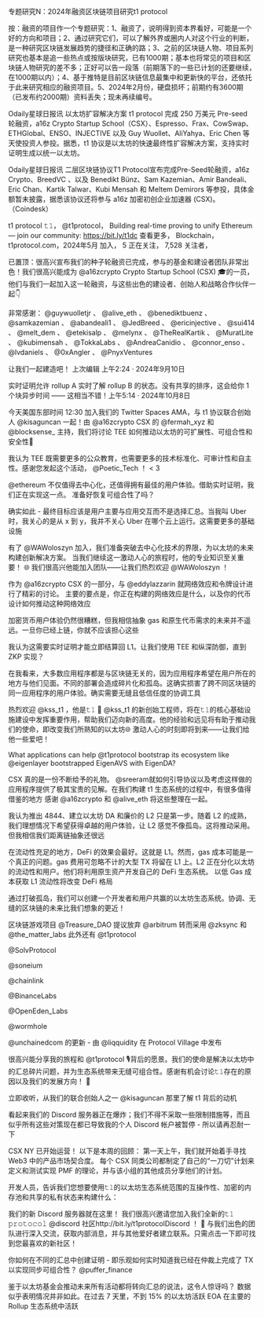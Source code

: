 专题研究N：2024年融资区块链项目研究t1 protocol


按：融资的项目作一个专题研究：1、融资了，说明得到资本界看好，可能是一个好的方向和项目；2、通过研究它们，可以了解外界或圈内人对这个行业的判断，是一种研究区块链发展趋势的捷径和正确的路；3、之前的区块链人物、项目系列研究也基本是追一些热点或按版块研究，已有1000期；基本也将常见的项目和区块链人物研究的差不多；正好可以告一段落（前期落下的一些已计划的还要继续，在1000期以内）；4、基于推特是目前区块链信息最集中和更新快的平台，还依托于此来研究相应的融资项目。5、2024年2月份，硬盘损坏；前期约有3600期（已发布约2000期）资料丢失；现未再续编号。

Odaily星球日报讯 以太坊扩容解决方案 t1 protocol 完成 250 万美元 Pre-seed 轮融资，a16z Crypto Startup School（CSX）、Espresso、Frax、CowSwap、ETHGlobal、ENSO、INJECTIVE 以及 Guy Wuollet、AliYahya、Eric Chen 等天使投资人参投。据悉，t1 协议是以太坊的快速最终性扩容解决方案，支持实时证明生成以统一以太坊。

Odaily星球日报讯 二层区块链协议T1 Protocol宣布完成Pre-Seed轮融资，a16z Crypto、BreedVC 、以及 Benedikt Bünz、Sam Kazemian、Amir Bandeali、Eric Chan、Kartik Talwar、Kubi Mensah 和 Meltem Demirors 等参投，具体金额暂未披露，据悉该协议还将参与 a16z 加密初创企业加速器 (CSX)。（Coindesk）

t1 protocol 𝚝𝟷，
@t1protocol，
Building real-time proving to unify Ethereum — join our community: https://bit.ly/t1dc
查看更多，
Blockchain，t1protocol.com，2024年5月 加入，
5 正在关注，
7,528 关注者，


已置顶：很高兴宣布我们的种子轮融资已完成，参与的基金和建设者团队非常出色！我们很高兴能成为
@a16zcrypto
 Crypto Startup School (CSX) 🎓的一员，他们与我们一起加入这一轮融资，与这些出色的建设者、创始人和战略合作伙伴一起👇

非常感谢：
@guywuolletjr
 、 
@alive_eth
 、 
@benediktbuenz
 、 
@samkazemian
 、 
@abandeali1
 、 
@JedBreed
 、 
@ericinjective
 、 
@sui414
 、 
@melt_dem
 、 
@etekisalp
 、 
@melynx
 、 
@TheRealKartik
 、 
@MuratLite
 、 
@kubimensah
 、 
@TokkaLabs
 、 
@AndreaCanidio
 、 
@connor_enso
 、 
@lvdaniels
 、 
@0xAngler
 、 
@PnyxVentures


让我们一起建造吧！ 上次编辑
上午2:24 · 2024年9月10日

实时证明允许 rollup A 实时了解 rollup B 的状态。没有共享的排序，这会给你 1 个块异步时间 —— 这相当不错！上午5:14 · 2024年10月8日

今天美国东部时间 12:30 加入我们的 Twitter Spaces AMA，与 t1 协议联合创始人
@kisaguncan
一起！由
@a16zcrypto
 CSX 的
@fermah_xyz
和
@blocksense_
主持，我们将讨论 TEE 如何推动以太坊的可扩展性、可组合性和安全性🚀

我认为 TEE 既需要更多的公众教育，也需要更多的技术标准化、可审计性和自主性。感谢您发起这个活动， 
@Poetic_Tech
 ！ < 3

@ethereum
不仅值得去中心化，还值得拥有最佳的用户体验。借助实时证明，我们正在实现这一点。
准备好恢复可组合性了吗？

确实如此 - 最终目标应该是用户主要与应用交互而不是选择汇总。当我叫 Uber 时，我关心的是从 x 到 y，我并不关心 Uber 在哪个云上运行。这需要更多的基础设施

有了
@WAWoloszyn
加入，我们准备突破去中心化技术的界限，为以太坊的未来构建创新解决方案。
当我们继续这一激动人心的旅程时，他的专业知识至关重要！ 🌐
我们很高兴他能加入团队——让我们热烈欢迎
@WAWoloszyn
 ！

作为
@a16zcrypto
 CSX 的一部分，与
@eddylazzarin
就网络效应和令牌设计进行了精彩的讨论。
主要的要点是，你正在构建的网络效应是什么，以及你的代币设计如何推动这种网络效应

加密货币用户体验仍然很糟糕，但我相信抽象 gas 和原生代币需求的未来并不遥远。一旦你已经上链，你就不应该担心这些

我认为这需要实时证明才能立即结算回 L1。让我们使用 TEE 和纵深防御，直到 ZKP 实现？

在我看来，大多数应用程序都是与区块链无关的，因为应用程序希望在用户所在的地方与他们见面。不同的部署会造成碎片化和孤岛。这确实损害了跨不同区块链的同一应用程序的用户体验。确实需要无缝且低信任度的协调工具

热烈欢迎
@kss_t1
 ，他是𝚝𝟷 🎊
@kss_t1
的新创始工程师，将在𝚝𝟷的核心基础设施建设中发挥重要作用，帮助我们迈向新的高度。他的经验和远见将有助于推动我们的使命，即改变我们所熟知的以太坊🌐
激动人心的时刻即将到来——让我们给他一些爱吧！

What applications can help 
@t1protocol
  bootstrap its ecosystem like 
@eigenlayer
  bootstrapped EigenAVS with EigenDA?

CSX 真的是一份不断给予的礼物。 @sreeram就如何引导协议以及考虑这样做的应用程序提供了极其宝贵的见解。在我们构建 t1 生态系统的过程中，有很多值得借鉴的地方
感谢
@a16zcrypto
和
@alive_eth
将这些整理在一起。

我认为推出 4844、建立以太坊 DA 和廉价的 L2 只是第一步。随着 L2 的成熟，我们理想情况下希望获得卓越的用户体验，让 L2 感觉不像孤岛。这将推动采用。但我相信我们距离链抽象还很远

在流动性充足的地方，DeFi 的效果会最好。这就是 L1。然而，gas 成本可能是一个真正的问题。gas 费用可忽略不计的大型 TX 将留在 L1 上。L2 正在分化以太坊的流动性和用户。他们将利用原生资产开发自己的 DeFi 生态系统。
以低 Gas 成本获取 L1 流动性将改变 DeFi 格局

通过打破孤岛，我们可以创建一个开发者和用户共赢的以太坊生态系统。协调、无缝的区块链的未来比我们想象的更近！ 

区块链游戏项目
@Treasure_DAO
提议放弃
@arbitrum
转而采用
@zksync
和
@the_matter_labs
此外还有
@t1protocol
 
@SolvProtocol
 
@soneium
 
@chainlink
 
@BinanceLabs
 
@OpenEden_Labs
 
@wormhole
 
@unchainedcom
的更新 - 由
@liqquidity
在 Protocol Village 中发布

很高兴能分享我的旅程和
@t1protocol
🎙️背后的愿景。我们的使命是解决以太坊中的汇总碎片问题，并为生态系统带来无缝可组合性。感谢有机会讨论𝚝𝟷存在的原因以及我们的发展方向！ 🚀

立即收听，从我们的联合创始人之一
@kisaguncan
那里了解 t1 背后的动机

看起来我们的 Discord 服务器正在爆炸；我们不得不采取一些限制措施等，而且似乎所有这些对策现在都已导致我的个人 Discord 帐户被暂停 - 所以请再忍耐一下

CSX NY 已开始运营！
以下是本周的回顾：
第一天上午，我们就开始着手寻找 Web3 中的产品市场契合度。
每个 CSX 同类公司都制定了自己的“一刀切”计划来定义和测试实现 PMF 的理论，并与该小组的其他成员分享他们的计划。

开发人员，告诉我们您想要使用𝚝𝟷的以太坊生态系统范围的互操作性、加密的内存池和共享的私有状态来构建什么：

我们的新 Discord 服务器就在这里！
我们很高兴邀请您加入我们全新的𝚝𝟷 𝚙𝚛𝚘𝚝𝚘𝚌𝚘𝚕 
@discord
社区http://bit.ly/t1protocolDiscord ！ 🎉
与我们出色的团队进行深入交流，获取内部消息，并与其他爱好者建立联系。只需点击一下即可找到您最喜欢的新社区！

你如何在不同的汇总中创建证明 - 即乐观如何实时知道我已经在仲裁上完成了 TX 以实现同步可组合性？ 
@puffer_finance

鉴于以太坊基金会推动未来所有活动都将转向汇总的说法，这令人惊讶吗？
数据似乎表明情况并非如此。在过去 7 天里，不到 15% 的以太坊活跃 EOA 在主要的 Rollup 生态系统中活跃